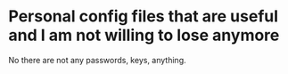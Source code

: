 # Personal config files that are useful and I am not willing to lose anymore

No there are not any passwords, keys, anything.
